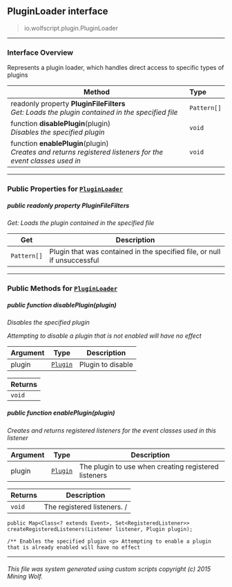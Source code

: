 ## PluginLoader __interface__

>io.wolfscript.plugin.PluginLoader

---

### Interface Overview

Represents a plugin loader, which handles direct access to specific types of plugins

Method | Type   
--- | :--- 
 readonly property __PluginFileFilters__ <br> _Get: Loads the plugin contained in the specified file_ | `Pattern[]`
 function __disablePlugin__(plugin) <br> _Disables the specified plugin_ | `void`
 function __enablePlugin__(plugin) <br> _Creates and returns registered listeners for the event classes used in_ | `void`



---


### Public Properties for [`PluginLoader`](PluginLoader.md)

##### <a id='pluginfilefilters'></a>public  readonly property __PluginFileFilters__

_Get: Loads the plugin contained in the specified file_

Get | Description
--- | --- 
`Pattern[]` | Plugin that was contained in the specified file, or null if unsuccessful



---

### Public Methods for [`PluginLoader`](PluginLoader.md)

##### <a id='disableplugin'></a>public  function __disablePlugin__(plugin)

_Disables the specified plugin <p> Attempting to disable a plugin that is not enabled will have no effect_

Argument | Type | Description  
--- | --- | --- 
plugin | [`Plugin`](Plugin.md) | Plugin to disable

Returns | 
--- | 
`void` |


##### <a id='enableplugin'></a>public  function __enablePlugin__(plugin)

_Creates and returns registered listeners for the event classes used in this listener_

Argument | Type | Description  
--- | --- | --- 
plugin | [`Plugin`](Plugin.md) | The plugin to use when creating registered listeners

Returns | Description
--- | --- 
`void` | The registered listeners. /
    public Map<Class<? extends Event>, Set<RegisteredListener>> createRegisteredListeners(Listener listener, Plugin plugin);

    /** Enables the specified plugin <p> Attempting to enable a plugin that is already enabled will have no effect


---


###### This file was system generated using custom scripts copyright (c) 2015 Mining Wolf.
	

